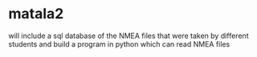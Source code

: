 # matala2
will include a sql database of the NMEA files that were taken by different students and build a program in python which can read NMEA files
